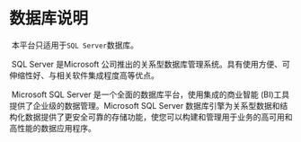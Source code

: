 # 数据库说明



​	本平台只适用于`SQL Server`数据库。

​	SQL Server 是Microsoft 公司推出的关系型数据库管理系统。具有使用方便、可伸缩性好、与相关软件集成程度高等优点。

​	Microsoft SQL Server 是一个全面的数据库平台，使用集成的商业智能 (BI)工具提供了企业级的数据管理。Microsoft SQL Server 数据库引擎为关系型数据和结构化数据提供了更安全可靠的存储功能，使您可以构建和管理用于业务的高可用和高性能的数据应用程序。

